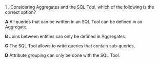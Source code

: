  1 . Considering Aggregates and the SQL Tool, which of the following is the correct option?
 
 __A__ All queries that can be written in an SQL Tool can be defined in an Aggregate.
 
 __B__ Joins between entities can only be defined in Aggregates.
 
 __C__ The SQL Tool allows to write queries that contain sub-queries.
 
 __D__ Attribute grouping can only be done with the SQL Tool.
